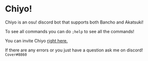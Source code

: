 # Chiyo!

Chiyo is an osu! discord bot that supports both Bancho and Akatsuki!

To see all commands you can do ``;help`` to see all the commands! 

You can invite Chiyo [right here.](https://discord.com/api/oauth2/authorize?client_id=705176662366486529&permissions=904384&scope=bot)

If there are any errors or you just have a question ask me on discord! ``Cover#8860``
